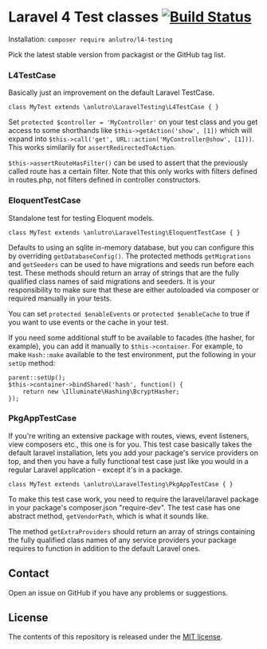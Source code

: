 # Laravel 4 Test classes [![Build Status](https://travis-ci.org/anlutro/laravel-testing.png?branch=master)](https://travis-ci.org/anlutro/laravel-testing)
Installation: `composer require anlutro/l4-testing`

Pick the latest stable version from packagist or the GitHub tag list.

### L4TestCase
Basically just an improvement on the default Laravel TestCase.

    class MyTest extends \anlutro\LaravelTesting\L4TestCase { }

Set `protected $controller = 'MyController'` on your test class and you get access to some shorthands like `$this->getAction('show', [1])` which will expand into `$this->call('get', URL::action('MyController@show', [1]))`. This works similarily for `assertRedirectedToAction`.

`$this->assertRouteHasFilter()` can be used to assert that the previously called route has a certain filter. Note that this only works with filters defined in routes.php, not filters defined in controller constructors.

### EloquentTestCase
Standalone test for testing Eloquent models.

    class MyTest extends \anlutro\LaravelTesting\EloquentTestCase { }

Defaults to using an sqlite in-memory database, but you can configure this by overriding `getDatabaseConfig()`. The protected methods `getMigrations` and `getSeeders` can be used to have migrations and seeds run before each test. These methods should return an array of strings that are the fully qualified class names of said migrations and seeders. It is your responsibility to make sure that these are either autoloaded via composer or required manually in your tests.

You can set `protected $enableEvents` or `protected $enableCache` to true if you want to use events or the cache in your test.

If you need some additional stuff to be available to facades (the hasher, for example), you can add it manually to `$this->container`. For example, to make `Hash::make` available to the test environment, put the following in your `setUp` method:

    parent::setUp();
    $this->container->bindShared('hash', function() {
        return new \Illuminate\Hashing\BcryptHasher;
    });

### PkgAppTestCase
If you're writing an extensive package with routes, views, event listeners, view composers etc., this one is for you. This test case basically takes the default laravel installation, lets you add your package's service providers on top, and then you have a fully functional test case just like you would in a regular Laravel application - except it's in a package.

    class MyTest extends \anlutro\LaravelTesting\PkgAppTestCase { }

To make this test case work, you need to require the laravel/laravel package in your package's composer.json "require-dev". The test case has one abstract method, `getVendorPath`, which is what it sounds like.

The method `getExtraProviders` should return an array of strings containing the fully qualified class names of any service providers your package requires to function in addition to the default Laravel ones.

## Contact
Open an issue on GitHub if you have any problems or suggestions.

## License
The contents of this repository is released under the [MIT license](http://opensource.org/licenses/MIT).